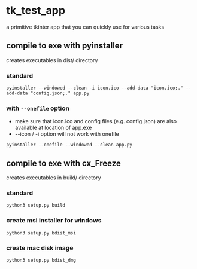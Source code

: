 # tk_test_app
a primitive tkinter app that you can quickly use for various tasks

## compile to exe with pyinstaller

creates executables in dist/ directory

### standard

`pyinstaller --windowed --clean -i icon.ico --add-data "icon.ico;." --add-data "config.json;." app.py`

### with `--onefile` option

- make sure that icon.ico and config files (e.g. config.json) are also available at location of app.exe
- --icon / -i option will not work with onefile

`pyinstaller --onefile --windowed --clean app.py`

## compile to exe with cx_Freeze

creates executables in build/ directory

### standard

`python3 setup.py build`

### create msi installer for windows

`python3 setup.py bdist_msi`

### create mac disk image

`python3 setup.py bdist_dmg`
